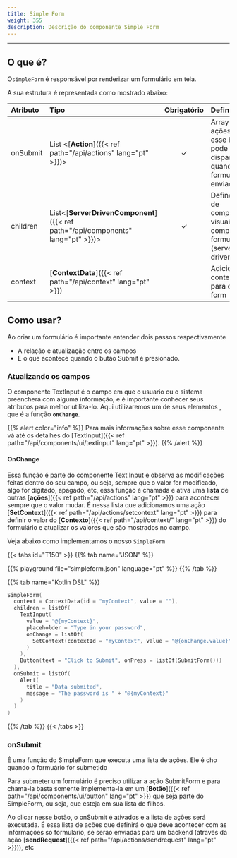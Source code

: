 ```yaml
---
title: Simple Form
weight: 355
description: Descrição do componente Simple Form
---
```


---

## O que é?

O`simpleForm` é responsável por renderizar um formulário em tela.

A sua estrutura é representada como mostrado abaixo:

| Atributo | Tipo                                                             | Obrigatório | Definição                                                                       |
| :------- | :--------------------------------------------------------------- | :---------: | :------------------------------------------------------------------------------ |
| onSubmit | List &lt;[**Action**]({{< ref path="/api/actions" lang="pt" >}})&gt;                  |      ✓      | Array de ações que esse botão pode disparar quando um formulário é enviado      |
| children | List&lt;[**ServerDrivenComponent**]({{< ref path="/api/components" lang="pt" >}})&gt; |      ✓      | Define a lista de componentes visuais que compoe o formulário \(server-driven\) |
| context  | [**ContextData**]({{< ref path="/api/context" lang="pt" >}})                          |             | Adiciona um contexto para o simple form                                         |

## Como usar?

Ao criar um formulário é importante entender dois passos respectivamente

- A relação e atualização entre os campos
- E o que acontece quando o butão Submit é presionado.

### Atualizando os campos

O componente TextInput é o campo em que o usuario ou o sistema preencherá com alguma informação, e é importante conhecer seus atributos para melhor utiliza-lo. Aqui utilizaremos um de seus elementos , que é a função **`onChange`**.

{{% alert color="info" %}}
Para mais informações sobre esse componente vá até os detalhes do [TextInput]({{< ref path="/api/components/ui/textinput" lang="pt" >}}).
{{% /alert %}}

#### OnChange

Essa função é parte do componente Text Input e observa as modificações feitas dentro do seu campo, ou seja, sempre que o valor for modificado, algo for digitado, apagado, etc, essa função é chamada e ativa uma **lista** de outras [**ações**]({{< ref path="/api/actions" lang="pt" >}}) para acontecer sempre que o valor mudar. É nessa lista que adicionamos uma ação [**SetContext**]({{< ref path="/api/actions/setcontext" lang="pt" >}}) para definir o valor do [**Contexto**]({{< ref path="/api/context/" lang="pt" >}}) do formulário e atualizar os valores que são mostrados no campo.

Veja abaixo como implementamos o nosso `SimpleForm`

{{< tabs id="T150" >}}
{{% tab name="JSON" %}}

<!-- json-playground:simpleform.json
{
  "_beagleComponent_":"beagle:simpleForm",
  "context":{
    "id":"myContext",
    "value":""
  },
  "onSubmit":[
    {
      "_beagleAction_":"beagle:alert",
      "title":"Data submited",
      "message":"The password is @{myContext}"
    }
  ],
  "children":[
    {
      "_beagleComponent_":"beagle:textInput",
      "value":"@{myContext}",
      "placeholder":"Type in your password",
      "onChange":[
        {
          "_beagleAction_":"beagle:setContext",
          "contextId":"myContext",
          "value":"@{onChange.value}"
        }
      ]
    },
    {
      "_beagleComponent_":"beagle:button",
      "text":"Click to Submit",
      "onPress":[
        {
          "_beagleAction_":"beagle:submitForm"
        }
      ]
    }
  ]
}
-->

{{% playground file="simpleform.json" language="pt" %}}
{{% /tab %}}

{{% tab name="Kotlin DSL" %}}

```kotlin
SimpleForm(
  context = ContextData(id = "myContext", value = ""),
  children = listOf(
    TextInput(
      value = "@{myContext}",
      placeholder = "Type in your password",
      onChange = listOf(
        SetContext(contextId = "myContext", value = "@{onChange.value}")
      )
    ),
    Button(text = "Click to Submit", onPress = listOf(SubmitForm()))
  ),
  onSubmit = listOf(
    Alert(
      title = "Data submited",
      message = "The password is " + "@{myContext}"
    )
  )
)
```

{{% /tab %}}
{{< /tabs >}}

### onSubmit

É uma função do SimpleForm que executa uma lista de ações. Ele é cho quando o formuário for submetido

Para submeter um formulário é preciso utilizar a ação SubmitForm e para chama-la basta somente implementa-la em um [**Botão**]({{< ref path="/api/components/ui/button" lang="pt" >}}) que seja parte do SimpleForm, ou seja, que esteja em sua lista de filhos.

Ao clicar nesse botão, o onSubmit é ativados e a lista de ações será executada. É essa lista de ações que definirá o que deve acontecer com as informações so formulario, se serão enviadas para um backend \(através da ação [**sendRequest**]({{< ref path="/api/actions/sendrequest" lang="pt" >}})\), etc
